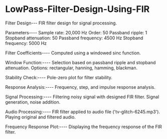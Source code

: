 # LowPass-Filter-Design-Using-FIR

Filter Design---
FIR filter design for signal processing.

Parameters----
Sample rate: 20,000 Hz
Order: 50
Passband ripple: 1
Stopband attenuation: 50
Passband frequency: 4500 Hz
Stopband frequency: 5000 Hz

Filter Coefficients----
Computed using a windowed sinc function.

Window Function:----
Selection based on passband ripple and stopband attenuation.
Options: rectangular, hanning, hamming, blackman.

Stability Check:----
Pole-zero plot for filter stability.

Response Analysis:----
Frequency, step, and impulse response analysis.

Signal Processing:----
Filtering noisy signal with designed FIR filter.
Signal generation, noise addition.

Audio Processing:----
FIR filter applied to audio file ('tv-glitch-6245.mp3').
Playing original and filtered audio.

Frequency Response Plot:----
Displaying the frequency response of the FIR filter.
